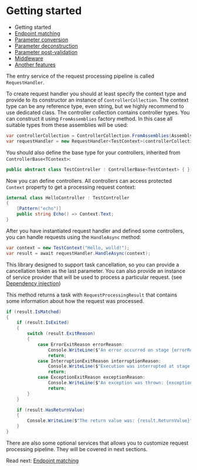 # Getting started

- Getting started
- [Endpoint matching](endpoint-matching.md)
- [Parameter conversion](parameter-conversion.md)
- [Parameter deconstruction](parameter-deconstruction.md)
- [Parameter post-validation](parameter-post-validation.md)
- [Middleware](middleware.md)
- [Another features](another-features.md)

The entry service of the request processing pipeline is called `RequestHandler`.

To create request handler you should at least specify the context type and provide to its constructor an instance
of `ControllerCollection`. The context type can be any reference type, even string, but we highly recommend to use
dedicated class. The controller collection contains controller types. You can construct it using `FromAssemblies`
factory method. In this case all suitable types from these assemblies will be used:

```c#
var controllerCollection = ControllerCollection.FromAssemblies(Assembly.GetExecutingAssembly());
var requestHandler = new RequestHandler<TestContext>(controllerCollection);
```

You should also define the base type for your controllers, inherited from `ControllerBase<TContext>`:

```c#
public abstract class TestController : ControllerBase<TestContext> { }
```

Now you can define controllers. All controllers can access protected `Context` property to get a processing request
context:

```c#
internal class HelloController : TestController
{
    [Pattern("echo")]
    public string Echo() => Context.Text;
}
```

After you have instantiated request handler and defined some controllers, you can handle requests using
the `HandleAsync`
method:

```c#
var context = new TestContext("Hello, wolld!");
var result = await requestHandler.HandleAsync(context);
```

This library designed to support task cancellation, so you can provide a cancellation token as the last parameter. You
can also provide an instance of service provider that will be used to process a particular request.
(see [Dependency injection](another-features.md#dependency-injection))

This method returns a task with `RequestProcessingResult` that contains some information about how the request was
processed.

```c#
if (result.IsMatched)
{
    if (result.IsExited)
    {
        switch (result.ExitReason)
        {
            case ErrorExitReason errorReason:
                Console.WriteLine($"An error occurred on stage {errorReason.Stage}: {errorReason.ErrorMessage}");
                return;
            case InterruptionExitReason interruptionReason:
                Console.WriteLine($"Execution was interrupted at stage {interruptionReason.MiddlewareStage}");
                return;
            case ExceptionExitReason exceptionReason:
                Console.WriteLine($"An exception was thrown: {exceptionReason.Exception}");
                return;
        }
    }

    if (result.HasReturnValue)
    {
        Console.WriteLine($"The return value was: {result.ReturnValue}");
    }
}
```

There are also some optional services that allows you to customize request processing pipeline. They will be covered in
next sections.

Read next: [Endpoint matching](endpoint-matching.md)
